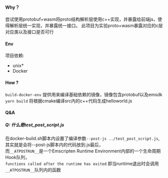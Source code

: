 
#### Why？
尝试使用protobuf+wasm将proto结构解析层使用c++实现，并暴露给前端js，使得解析层统一实现，并暴露统一接口。
此项目为实验proto+wasm暴露对应的c层对应类以及接口是否可行

#### Env
项目依赖:
- unix*
- Docker


#### How ?

`build-docker-env` 提供用来编译基础依赖的镜像，镜像包含protobuf以及emsdk
`yarn build` 将根据cmake编译src内的c++代码生成helloworld.js




#### Q&A

##### Q: 什么是test_post_script.js


在docker-build.sh脚本内设置了编译参数`--post-js ../test_post_script.js`,其实就是会将--post-js脚本内的代码放到<output>.js最后，  
而`__ATPOSTRUN__`是一个Emscripten Runtime Environment内部的一个生命周期Hook队列，  
`functions called after the runtime has exited` 即当runtime退出时会调用`__ATPOSTRUN__`队列内的函数







